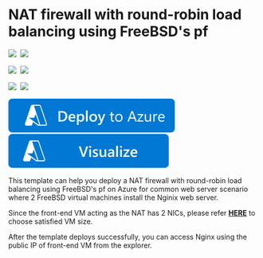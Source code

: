 # NAT firewall with round-robin load balancing using FreeBSD's pf

<IMG SRC="https://azurequickstartsservice.blob.core.windows.net/badges/pf-freebsd-setup/PublicLastTestDate.svg" />&nbsp;
<IMG SRC="https://azurequickstartsservice.blob.core.windows.net/badges/pf-freebsd-setup/PublicDeployment.svg" />&nbsp;

<IMG SRC="https://azurequickstartsservice.blob.core.windows.net/badges/pf-freebsd-setup/FairfaxLastTestDate.svg" />&nbsp;
<IMG SRC="https://azurequickstartsservice.blob.core.windows.net/badges/pf-freebsd-setup/FairfaxDeployment.svg" />&nbsp;

<IMG SRC="https://azurequickstartsservice.blob.core.windows.net/badges/pf-freebsd-setup/BestPracticeResult.svg" />&nbsp;
<IMG SRC="https://azurequickstartsservice.blob.core.windows.net/badges/pf-freebsd-setup/CredScanResult.svg" />&nbsp;

<a href="https://portal.azure.com/#create/Microsoft.Template/uri/https%3A%2F%2Fraw.githubusercontent.com%2FAzure%2Fazure-quickstart-templates%2Fmaster%2Fpf-freebsd-setup%2Fazuredeploy.json" target="_blank">
    <img src="https://raw.githubusercontent.com/Azure/azure-quickstart-templates/master/1-CONTRIBUTION-GUIDE/images/deploytoazure.svg"/>
</a>
<a href="http://armviz.io/#/?load=https%3A%2F%2Fraw.githubusercontent.com%2FAzure%2Fazure-quickstart-templates%2Fmaster%2Fpf-freebsd-setup%2Fazuredeploy.json" target="_blank">
    <img src="https://raw.githubusercontent.com/Azure/azure-quickstart-templates/master/1-CONTRIBUTION-GUIDE/images/visualizebutton.svg"/>
</a>

This template can help you deploy a NAT firewall with round-robin load balancing using FreeBSD's pf on Azure for common web server scenario where 2 FreeBSD virtual machines install the Nginix web server.

Since the front-end VM acting as the NAT has 2 NICs, please refer [**HERE**](https://docs.microsoft.com/en-us/azure/virtual-machines/virtual-machines-windows-sizes) to choose satisfied VM size.

After the template deploys successfully, you can access Nginx using the public IP of front-end VM from the explorer.

